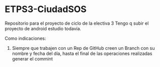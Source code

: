 # ETPS3-CiudadSOS
Repositorio para el proyecto de ciclo de la electiva 3 
Tengo q subir el proyecto de android estudio todavía. 

Como indicaciones:
  1. Siempre que trabajen con un Rep de GitHub creen un Branch con su nombre y fecha del día, hasta el final de las operaciones realizadas generar el commint
